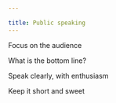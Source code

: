 ```yaml
---
 
title: Public speaking
---
```



Focus on the audience  

What is the bottom line?

Speak clearly, with enthusiasm 

Keep it short and sweet 